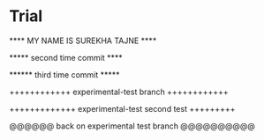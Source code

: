 Trial
=====

**** MY NAME IS SUREKHA TAJNE ****


***** second time commit ****


****** third time commit *****


++++++++++++ experimental-test branch ++++++++++++

+++++++++++++ experimental-test second test +++++++++

@@@@@@ back on experimental test branch @@@@@@@@@@